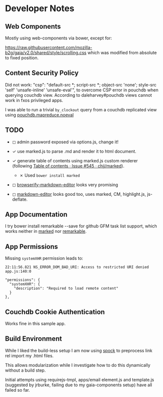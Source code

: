 # Developer Notes

## Web Components

Mostly using web-components via bower, except for:

https://raw.githubusercontent.com/mozilla-b2g/gaia/v2.0/shared/style/scrolling.css
which was modified from absolute to fixed position.

## Content Security Policy

Did not work:
    "csp": "default-src *; script-src *; object-src 'none'; style-src 'self' 'unsafe-inline' 'unsafe-eval'",
to overcome CSP error in pouchdb when querying couchdb view.
According to daleharvey#pouchdb views cannot work in fxos privileged apps.

I was able to run a trivial `by_clockout` query from a couchdb replicated view using
[pouchdb.mapreduce.noeval](https://github.com/evidenceprime/pouchdb.mapreduce.noeval#pouchdbmapreducenoeval)
## TODO

- ◻ admin password exposed via options.js, change it!

- ✓ use marked.js to parse .md and render it to html document.

- ✓ generate table of contents using marked.js custom renderer (following [Table of contents · Issue #545 · chjj/marked](https://github.com/chjj/marked/issues/545#issuecomment-74505539)).

  - ✗ Used `bower install marked`
  
- ◻ [browserify-markdown-editor](http://thlorenz.github.io/browserify-markdown-editor/) looks very promising

- ◻ [markdown-editor](http://jbt.github.io/markdown-editor) looks good too, uses marked, CM, highlight.js, js-deflate.

## App Documentation

I try
bower install remarkable --save
for github GFM task list support, which works neither in [marked](https://github.com/chjj/marked) nor [remarkable](https://github.com/jonschlinkert/remarkable).

## App Permissions

Missing `systemXHR` permission leads to:

`22:11:56.821 NS_ERROR_DOM_BAD_URI: Access to restricted URI denied app.js:140:0`

```
"permissions": {
  "systemXHR": {
    "description": "Required to load remote content"
  }
},
```

## Couchdb Cookie Authentication

Works fine in this sample app.

## Build Environment

While I liked the build-less setup I am now using [spock](https://www.npmjs.com/package/spock) to preprocess link rel import my .html files.

This allows modularization while I investigate how to do this dynamically without a build step.

Initial attempts using requirejs-tmpl, apps/email element.js and template.js (suggested by jrburke, failing due to my gaia-components setup) have all failed so far.
